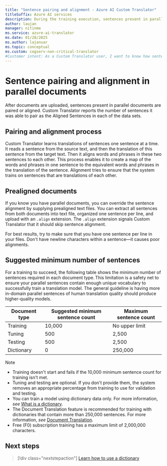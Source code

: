 ```yaml
---
title: "Sentence pairing and alignment - Azure AI Custom Translator"
titleSuffix: Azure AI services
description: During the training execution, sentences present in parallel documents are paired or aligned. Azure AI Custom Translator learns translations one sentence at a time, by reading a sentence and translating it. Then it aligns words and phrases in these two sentences to each other.
author: laujan
manager: nitinme
ms.service: azure-ai-translator
ms.date: 01/28/2025
ms.author: lajanuar
ms.topic: conceptual
ms.custom: cogserv-non-critical-translator
#Customer intent: As a Custom Translator user, I want to know how sentence alignment works, so that I can have better understanding of underlying process of sentence extraction, pairing, filtering, aligning.
---
```


# Sentence pairing and alignment in parallel documents

After documents are uploaded, sentences present in parallel documents are
paired or aligned. Custom Translator reports the number of sentences it was
able to pair as the Aligned Sentences in each of the data sets.

## Pairing and alignment process

Custom Translator learns translations of sentences one sentence at a time. It reads a sentence from the source text, and then the translation of this sentence from the target text. Then it aligns words and phrases in these two sentences to each other. This process enables it to create a map of the words and phrases in one sentence to the equivalent words and phrases in the translation of the sentence. Alignment tries to ensure that the system trains on sentences that are translations of each other.

## Prealigned documents

If you know you have parallel documents, you can override the
sentence alignment by supplying prealigned text files. You can extract all
sentences from both documents into text file, organized one sentence per line,
and upload with an `.align` extension. The `.align` extension signals Custom
Translator that it should skip sentence alignment.

For best results, try to make sure that you have one sentence per line in your
 files. Don't have newline characters within a sentence—it causes poor
alignments.

## Suggested minimum number of sentences

For a training to succeed, the following table shows the minimum number of sentences required in each document type. This limitation is a safety net to ensure your parallel sentences contain enough unique vocabulary to successfully train a translation model. The general guideline is having more in-domain parallel sentences of human translation quality should produce higher-quality models.

| Document type   | Suggested minimum sentence count | Maximum sentence count |
|------------|--------------------------------------------|--------------------------------|
| Training   | 10,000                                     | No upper limit                 |
| Tuning     | 500                                      | 2,500       |
| Testing    | 500                                      | 2,500  |
| Dictionary | 0                                          | 250,000                 |

> [!NOTE]
>
> - Training doesn't start and fails if the 10,000 minimum sentence count for training isn't met.
> - Tuning and testing are optional. If you don't provide them, the system removes an appropriate percentage from training to use for validation and testing.
> - You can train a model using dictionary data only. For more information, *see* [What is a dictionary](dictionaries.md).
> - The Document Translation feature is recommended for training with dictionaries that contain more than 250,000 sentences. For more information, *see* [Document Translation](../../document-translation/overview.md).
> - Free (F0) subscription training has a maximum limit of 2,000,000 characters.

## Next steps

> [!div class="nextstepaction"]
> [Learn how to use a dictionary](dictionaries.md)
